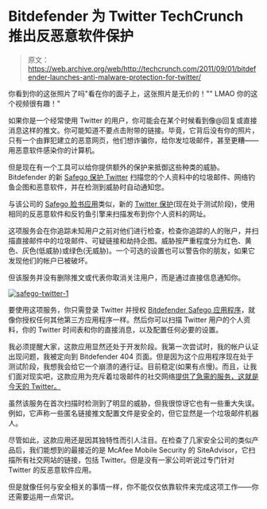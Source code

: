 # Bitdefender 为 Twitter TechCrunch 推出反恶意软件保护

> 原文：<https://web.archive.org/web/http://techcrunch.com/2011/09/01/bitdefender-launches-anti-malware-protection-for-twitter/>

你看到你的这张照片了吗"看在你的面子上，这张照片是无价的！"" LMAO 你的这个视频很有趣！"

如果你是一个经常使用 Twitter 的用户，你可能会在某个时候看到像@回复或直接消息这样的推文。你可能知道不要点击附带的链接。毕竟，它背后没有你的照片，只有一个由罪犯建立的恶意网页，他们想诈骗你，给你发垃圾邮件，甚至更糟——用恶意软件感染你的计算机。

但是现在有一个工具可以给你提供额外的保护来抵御这些种类的威胁。Bitdefender 的新 [Safego 保护 Twitter](https://web.archive.org/web/20230205044053/http://safego.bitdefender.com/twitter) 扫描您的个人资料中的垃圾邮件、网络钓鱼企图和恶意软件，并在检测到威胁时自动通知您。

与该公司的 [Safego 脸书应用](https://web.archive.org/web/20230205044053/http://apps.facebook.com/bd-safego)类似，新的 [Twitter 保护](https://web.archive.org/web/20230205044053/http://safego.bitdefender.com/twitter)(现在处于测试阶段)，使用相同的反恶意软件和反钓鱼引擎来扫描发布到你个人资料的网址。

这项服务会在你追踪未知用户之前对他们进行检查，检查你追踪的人的账户，并扫描直接邮件中的垃圾邮件、可疑链接和劫持企图。威胁按严重程度分为红色、黄色、灰色(低威胁)或绿色(无威胁)。一个可选的设置也可以警告你的朋友，如果它发现他们的帐户已被破坏。

但该服务并没有删除推文或代表你取消关注用户，而是通过直接信息通知你。

[![](img/fa0687a0bee24872db9bc7fd0eb7e943.png "safego-twitter-1")](https://web.archive.org/web/20230205044053/https://techcrunch.com/wp-content/uploads/2011/08/safego-twitter-1.png)

要使用这项服务，你只需登录 Twitter 并授权 [Bitdefender Safego 应用程序](https://web.archive.org/web/20230205044053/http://safego.bitdefender.com/twitter)，就像你授权任何其他第三方应用程序一样。然后你可以扫描 Twitter 用户的个人资料，你的 Twitter 时间表和你的直接消息，以及配置任何必要的设置。

我必须提醒大家，这款应用显然还处于开发阶段。我第一次尝试时，我的帐户认证出现问题，我被定向到 Bitdefender 404 页面。但是因为这个应用程序现在处于测试阶段，我想我会给它一个崩溃的通行证。目前稳定(如果有点慢)。而且，让我们面对现实吧，这款应用为充斥着垃圾邮件的社交网络[提供了急需的服务，这就是今天的 Twitter。](https://web.archive.org/web/20230205044053/https://support.twitter.com/entries/64986-how-to-report-spam-on-twitter)

虽然该服务在首次扫描时检测到了明显的威胁，但我很惊讶它也有一些重大失误。例如，它声称一些匿名链接推文配置文件是安全的，但它显然是一个垃圾邮件机器人。

尽管如此，这款应用还是因其独特性而引人注目。在检查了几家安全公司的类似产品后，我们能想到的最接近的是 McAfee Mobile Security 的 SiteAdvisor，它扫描所有社交网站的链接，包括 Twitter。但是没有一家公司听说过专门针对 Twitter 的反恶意软件应用。

但是就像任何与安全相关的事情一样，你不能仅仅依靠软件来完成这项工作——你还需要运用一点常识。